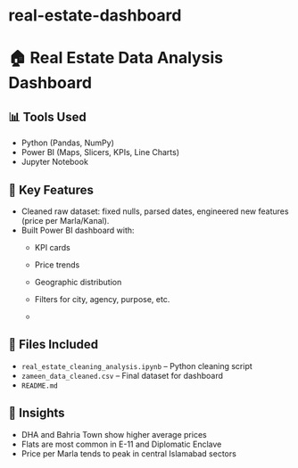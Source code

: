# real-estate-dashboard
# 🏠 Real Estate Data Analysis Dashboard

## 📊 Tools Used
- Python (Pandas, NumPy)
- Power BI (Maps, Slicers, KPIs, Line Charts)
- Jupyter Notebook


## 🔧 Key Features
- Cleaned raw dataset: fixed nulls, parsed dates, engineered new features (price per Marla/Kanal).
- Built Power BI dashboard with:
  - KPI cards
  - Price trends
  - Geographic distribution
  - Filters for city, agency, purpose, etc.
 
  - 
## 📁 Files Included
- `real_estate_cleaning_analysis.ipynb` – Python cleaning script
- `zameen_data_cleaned.csv` – Final dataset for dashboard
- `README.md`

## 📌 Insights
- DHA and Bahria Town show higher average prices
- Flats are most common in E-11 and Diplomatic Enclave
- Price per Marla tends to peak in central Islamabad sectors

